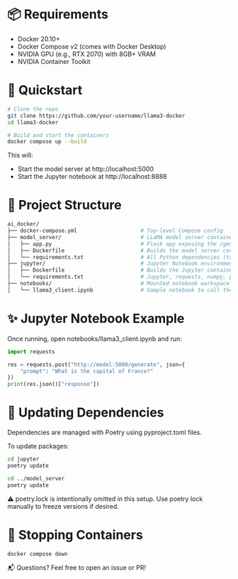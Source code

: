 # 📦 Requirements
* Docker 20.10+
* Docker Compose v2 (comes with Docker Desktop)
* NVIDIA GPU (e.g., RTX 2070) with 8GB+ VRAM
* NVIDIA Container Toolkit

# 🚀 Quickstart
```bash
# Clone the repo
git clone https://github.com/your-username/llama3-docker
cd llama3-docker 

# Build and start the containers
docker compose up --build
```

This will:

* Start the model server at http://localhost:5000
* Start the Jupyter notebook at http://localhost:8888

# 📁 Project Structure
```bash
ai_docker/
├── docker-compose.yml                    # Top-level Compose config
├── model_server/                         # LLaMA model server container
│   ├── app.py                            # Flask app exposing the /generate endpoint
│   ├── Dockerfile                        # Builds the model server container
│   └── requirements.txt                  # All Python dependencies (torch, transformers, etc.)
├── jupyter/                              # Jupyter Notebook environment
│   ├── Dockerfile                        # Builds the Jupyter container
│   └── requirements.txt                  # Jupyter, requests, numpy, pandas, etc.
├── notebooks/                            # Mounted notebook workspace
│   └── llama3_client.ipynb               # Sample notebook to call the model API
```

# ✨ Jupyter Notebook Example
Once running, open notebooks/llama3_client.ipynb and run:

```python
import requests

res = requests.post("http://model:5000/generate", json={
    "prompt": "What is the capital of France?"
})
print(res.json()["response"])
```

# 🔧 Updating Dependencies
Dependencies are managed with Poetry using pyproject.toml files.

To update packages:

```bash
cd jupyter
poetry update

cd ../model_server
poetry update
```
⚠️ poetry.lock is intentionally omitted in this setup. Use poetry lock manually to freeze versions if desired.

# 🧹 Stopping Containers
```bash
docker compose down
```

📬 Questions?
Feel free to open an issue or PR!
